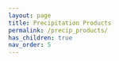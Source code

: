 ```yaml
---
layout: page
title: Precipitation Products
permalink: /precip_products/
has_children: true
nav_order: 5
---
```


